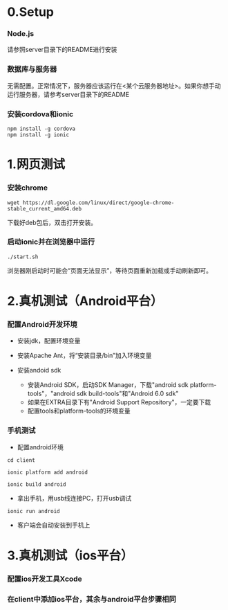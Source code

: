 # 0.Setup

### Node.js

请参照server目录下的README进行安装

### 数据库与服务器

无需配置。正常情况下，服务器应该运行在<某个云服务器地址>。如果你想手动运行服务器，请参考server目录下的README

### 安装cordova和ionic

```shell
npm install -g cordova
npm install -g ionic
```

# 1.网页测试

### 安装chrome

```shell
wget https://dl.google.com/linux/direct/google-chrome-stable_current_amd64.deb
```

下载好deb包后，双击打开安装。

### 启动ionic并在浏览器中运行

```shell
./start.sh
```

浏览器刚启动时可能会“页面无法显示”，等待页面重新加载或手动刷新即可。

# 2.真机测试（Android平台）

### 配置Android开发环境

* 安装jdk，配置环境变量

* 安装Apache Ant，将“安装目录/bin”加入环境变量

* 安装andoid sdk
  * 安装Android SDK，启动SDK Manager，下载"android sdk platform-tools"，"android sdk build-tools"和"Android 6.0 sdk"
  * 如果在EXTRA目录下有"Android Support Repository"，一定要下载
  * 配置tools和platform-tools的环境变量

### 手机测试

* 配置android环境

```shell
cd client

ionic platform add android

ionic build android
```
    
* 拿出手机，用usb线连接PC，打开usb调试

```shell
ionic run android
```

* 客户端会自动安装到手机上

# 3.真机测试（ios平台）

### 配置ios开发工具Xcode

### 在client中添加ios平台，其余与android平台步骤相同
